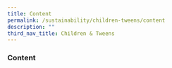 ```yaml
---
title: Content
permalink: /sustainability/children-tweens/content
description: ""
third_nav_title: Children & Tweens
---
```

### **Content**